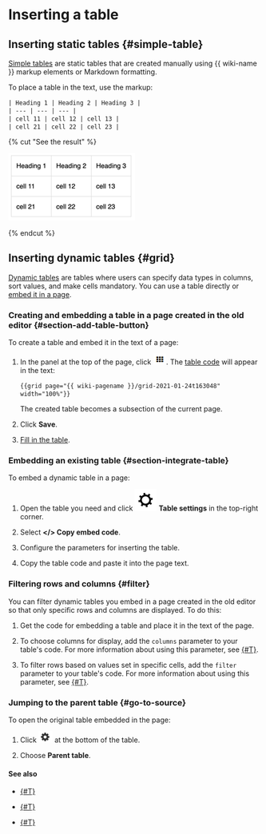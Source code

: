 # Inserting a table

## Inserting static tables {#simple-table}

[Simple tables](static-markup/grids.md) are static tables that are created manually using {{ wiki-name }} markup elements or Markdown formatting.

To place a table in the text, use the markup:

```
| Heading 1 | Heading 2 | Heading 3 |
| --- | --- | --- |
| cell 11 | cell 12 | cell 13 |
| cell 21 | cell 22 | cell 23 |
```

{% cut "See the result" %}

![](../_assets/wiki/table-with-border.png)

{% endcut %}

## Inserting dynamic tables {#grid}

[Dynamic tables](pages-types.md#grid) are tables where users can specify data types in columns, sort values, and make cells mandatory. You can use a table directly or [embed it in a page](#section-integrate-table).


### Creating and embedding a table in a page created in the old editor {#section-add-table-button}

To create a table and embed it in the text of a page:

1. In the panel at the top of the page, click ![](../_assets/wiki/add-dynamic-grid.png). The [table code](actions/grid-reference.md) will appear in the text:

   ```
   {{grid page="{{ wiki-pagename }}/grid-2021-01-24t163048" width="100%"}}
   ```

   The created table becomes a subsection of the current page.

1. Click **Save**.

1. [Fill in the table](edit-grid.md).

### Embedding an existing table {#section-integrate-table}

To embed a dynamic table in a page:

1. Open the table you need and click ![](../_assets/wiki/svg/new-settings.svg) **Table settings** in the top-right corner.

1. Select **</> Copy embed code**.

1. Configure the parameters for inserting the table.

1. Copy the table code and paste it into the page text.

### Filtering rows and columns {#filter}

You can filter dynamic tables you embed in a page created in the old editor so that only specific rows and columns are displayed. To do this:

1. Get the code for embedding a table and place it in the text of the page.

1. To choose columns for display, add the `columns` parameter to your table's code. For more information about using this parameter, see [{#T}](actions/grid-reference.md#col-filter).

1. To filter rows based on values set in specific cells, add the `filter` parameter to your table's code. For more information about using this parameter, see [{#T}](actions/grid-reference.md#row-filter).

### Jumping to the parent table {#go-to-source}

To open the original table embedded in the page:


1. Click ![](../_assets/wiki/table-settings-footer.png) at the bottom of the table.


1. Choose **Parent table**.

#### See also

- [{#T}](edit-grid.md)

- [{#T}](import-page.md)

- [{#T}](static-markup/csv.md)